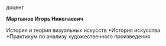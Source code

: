 доцент



**Мартынов Игорь Николаевич**

История и теория визуальных искусств
	*История искусства
	*Практикум по анализу художественного произведения